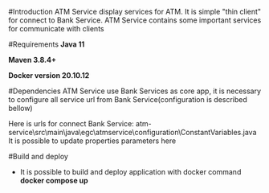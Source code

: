 

#Introduction
ATM Service display services for ATM. It is simple "thin client" for connect to Bank Service. ATM Service contains some important services for communicate with clients

#Requirements
**Java 11**

**Maven 3.8.4+**

**Docker version 20.10.12**


#Dependencies
ATM Service use Bank Services as core app, it is necessary to configure all service url from Bank Service(configuration is described bellow)


Here is urls for connect Bank Service:
atm-service\src\main\java\egc\atmservice\configuration\ConstantVariables.java
It is possible to update properties parameters here


#Build and deploy
* It is possible to build and deploy application with docker command **docker compose up**

